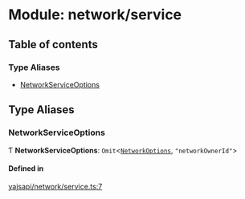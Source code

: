 # Module: network/service

## Table of contents

### Type Aliases

- [NetworkServiceOptions](network_service.md#networkserviceoptions)

## Type Aliases

### NetworkServiceOptions

Ƭ **NetworkServiceOptions**: `Omit`<[`NetworkOptions`](../interfaces/network_network.NetworkOptions.md), ``"networkOwnerId"``\>

#### Defined in

[yajsapi/network/service.ts:7](https://github.com/golemfactory/yajsapi/blob/dec68b9/yajsapi/network/service.ts#L7)
